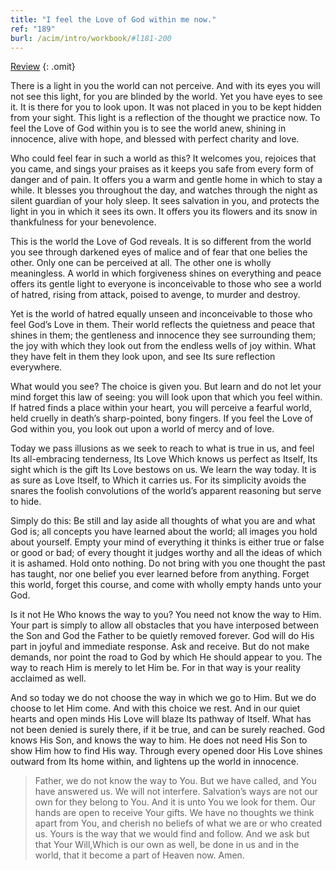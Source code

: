 ```yaml
---
title: "I feel the Love of God within me now."
ref: "189"
burl: /acim/intro/workbook/#l181-200
---
```


<a class="hide-review" href="/workbook/l209/#l189">Review</a>
{: .omit}

There is a light in you the world can not perceive. And with its eyes
you will not see this light, for you are blinded by the world. Yet you
have eyes to see it. It is there for you to look upon. It was not placed
in you to be kept hidden from your sight. This light is a reflection of
the thought we practice now. To feel the Love of God within you is to
see the world anew, shining in innocence, alive with hope, and blessed
with perfect charity and love.

Who could feel fear in such a world as this? It welcomes you, rejoices
that you came, and sings your praises as it keeps you safe from every
form of danger and of pain. It offers you a warm and gentle home in
which to stay a while. It blesses you throughout the day, and watches
through the night as silent guardian of your holy sleep. It sees
salvation in you, and protects the light in you in which it sees its
own. It offers you its flowers and its snow in thankfulness for your
benevolence.

This is the world the Love of God reveals. It is so different from the
world you see through darkened eyes of malice and of fear that one
belies the other. Only one can be perceived at all. The other one is
wholly meaningless. A world in which forgiveness shines on everything
and peace offers its gentle light to everyone is inconceivable to those
who see a world of hatred, rising from attack, poised to avenge, to
murder and destroy.

Yet is the world of hatred equally unseen and inconceivable to those who
feel God’s Love in them. Their world reflects the quietness and peace
that shines in them; the gentleness and innocence they see surrounding
them; the joy with which they look out from the endless wells of joy
within. What they have felt in them they look upon, and see Its sure
reflection everywhere.

What would you see? The choice is given you. But learn and do not let
your mind forget this law of seeing: you will look upon that which you
feel within. If hatred finds a place within your heart, you will
perceive a fearful world, held cruelly in death’s sharp-pointed, bony
fingers. If you feel the Love of God within you, you look out upon a
world of mercy and of love.

Today we pass illusions as we seek to reach to what is true in us, and
feel Its all-embracing tenderness, Its Love Which knows us perfect as
Itself, Its sight which is the gift Its Love bestows on us. We learn the
way today. It is as sure as Love Itself, to Which it carries us. For its
simplicity avoids the snares the foolish convolutions of the world’s
apparent reasoning but serve to hide.

Simply do this: Be still and lay aside all thoughts of what you are and
what God is; all concepts you have learned about the world; all images
you hold about yourself. Empty your mind of everything it thinks is
either true or false or good or bad; of every thought it judges worthy
and all the ideas of which it is ashamed. Hold onto nothing. Do not
bring with you one thought the past has taught, nor one belief you ever
learned before from anything. Forget this world, forget this course, and
come with wholly empty hands unto your God.

Is it not He Who knows the way to you? You need not know the way to Him.
Your part is simply to allow all obstacles that you have interposed
between the Son and God the Father to be quietly removed forever. God
will do His part in joyful and immediate response. Ask and receive. But
do not make demands, nor point the road to God by which He should appear
to you. The way to reach Him is merely to let Him be. For in that way is
your reality acclaimed as well.

And so today we do not choose the way in which we go to Him. But we do
choose to let Him come. And with this choice we rest. And in our quiet
hearts and open minds His Love will blaze Its pathway of Itself. What
has not been denied is surely there, if it be true, and can be surely
reached. God knows His Son, and knows the way to him. He does not need
His Son to show Him how to find His way. Through every opened door His
Love shines outward from Its home within, and lightens up the world in
innocence.

> Father, we do not know the way to You. But we have called, and You
> have answered us. We will not interfere. Salvation’s ways are not our
> own for they belong to You. And it is unto You we look for them. Our
> hands are open to receive Your gifts. We have no thoughts we think
> apart from You, and cherish no beliefs of what we are or who created
> us. Yours is the way that we would find and follow. And we ask but that
> Your Will,Which is our own as well, be done in us and in the world,
> that it become a part of Heaven now. Amen.

